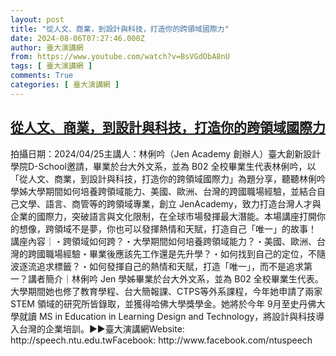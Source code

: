 ```yaml
---
layout: post
title: "從人文、商業，到設計與科技，打造你的跨領域國際力"
date: 2024-08-06T07:27:46.000Z
author: 臺大演講網
from: https://www.youtube.com/watch?v=BsVGdObA8nU
tags: [ 臺大演講網 ]
comments: True
categories: [ 臺大演講網 ]
---
```

<!--1722929266000-->
[從人文、商業，到設計與科技，打造你的跨領域國際力](https://www.youtube.com/watch?v=BsVGdObA8nU)
------

<div>
拍攝日期：2024/04/25主講人：林俐吟（Jen Academy 創辦人）臺大創新設計學院D-School邀請，畢業於台大外文系，並為 B02 全校畢業生代表林俐吟，以「從人文、商業，到設計與科技，打造你的跨領域國際力」為題分享，聽聽林俐吟學姊大學期間如何培養跨領域能力、美國、歐洲、台灣的跨國職場經驗，並結合自己文學、語言、商管等的跨領域專業，創立 JenAcademy，致力打造台灣人才與企業的國際力，突破語言與文化限制，在全球市場發揮最大潛能。本場講座打開你的想像，跨領域不是夢，你也可以發揮熱情和天賦，打造自己「唯一」的故事！ 講座內容｜・跨領域如何跨？・大學期間如何培養跨領域能力？・美國、歐洲、台灣的跨國職場經驗・畢業後應該先工作還是先升學？・如何找到自己的定位，不隨波逐流追求標籤？・如何發揮自己的熱情和天賦，打造「唯一」，而不是追求第一？講者簡介｜林俐吟 Jen 學姊畢業於台大外文系，並為 B02 全校畢業生代表。大學期間她也修了教育學程、台大簡報課、CTPS等外系課程，今年她申請了兩家 STEM 領域的研究所皆錄取，並獲得哈佛大學獎學金。她將於今年 9月至史丹佛大學就讀 MS in Education in Learning Design and Technology，將設計與科技導入台灣的企業培訓。►►臺大演講網Website: http://speech.ntu.edu.twFacebook: http://www.facebook.com/ntuspeech
</div>
